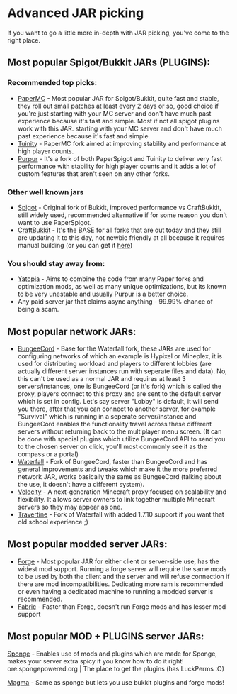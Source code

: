 # Advanced JAR picking

If you want to go a little more in-depth with JAR picking, you've come to the right place.

## Most popular Spigot/Bukkit JARs (PLUGINS):

### Recommended top picks:

- [PaperMC](https://papermc.io/) - Most popular JAR for Spigot/Bukkit, quite fast and stable, they roll out small patches at least every 2 days or so, good choice if you're just starting with your MC server and don't have much past experience because it's fast and simple. Most if not all spigot plugins work with this JAR.
  starting with your MC server and don't have much past experience because it's fast and simple.
- [Tuinity](https://github.com/Spottedleaf/Tuinity) - PaperMC fork aimed at improving stability and performance at high player counts.
- [Purpur](https://purpur.pl3x.net/) - It's a fork of both PaperSpigot and Tuinity to deliver very fast performance with stability for high player counts and it adds a lot of custom features that aren't seen on any other forks.

### Other well known jars

- [Spigot](https://www.spigotmc.org/) - Original fork of Bukkit, improved performance vs CraftBukkit, still widely used, recommended alternative if for some reason you don't want to use PaperSpigot.
- [CraftBukkit](https://getbukkit.org/download/craftbukkit) - It's the BASE for all forks that are out today and they still are updating it to this day, not newbie friendly
  at all because it requires manual building (or you can get it [here](https://getbukkit.org))

### You should stay away from:

- [Yatopia](https://github.com/YatopiaMC/Yatopia) - Aims to combine the code from many Paper forks and optimization mods, as well as many unique optimizations, but its known to be very unestable and usually Purpur is a better choice.
- Any paid server jar that claims async anything - 99.99% chance of being a scam.

## Most popular network JARs:

- [BungeeCord](https://www.spigotmc.org/wiki/bungeecord/) - Base for the Waterfall fork, these JARs are used for configuring networks of which an example is Hypixel or Mineplex, it is used for distributing
  workload and players to different lobbies (are actually different server instances run with seperate files and data).
  No, this can't be used as a normal JAR and requires at least 3 servers/instances, one is BungeeCord (or it's fork) which is called the proxy, players
  connect to this proxy and are sent to the default server which is set in config. Let's say server "Lobby" is default, it will send you there,
  after that you can connect to another server, for example "Survival" which is running in a seperate server/instance and BungeeCord enables the functionality
  travel across these different servers without returning back to the multiplayer menu screen.
  (It can be done with special plugins which utilize BungeeCord API to send you to the chosen server on click, you'll most commonly see it as the
  compass or a portal)
- [Waterfall](https://papermc.io/downloads#Waterfall) - Fork of BungeeCord, faster than BungeeCord and has general improvements and tweaks which make it the more preferred network JAR, works basically the
  same as BungeeCord (talking about the use, it doesn't have a different system).
- [Velocity](https://velocitypowered.com/) - A next-generation Minecraft proxy focused on scalability and flexibility. It allows server owners to link together multiple Minecraft servers so they may appear as one.
- [Travertine](https://github.com/PaperMC/Travertine) - Fork of Waterfall with added 1.7.10 support if you want that old school experience ;)

## Most popular modded server JARs:

- [Forge](http://files.minecraftforge.net/) - Most popular JAR for either client or server-side use, has the widest mod support. Running a forge server will require the same mods to be used by both the client
  and the server and will refuse connection if there are mod incompatibilities. Dedicating more ram is recommended or even having a dedicated machine to running a
  modded server is recommended.
- [Fabric](https://fabricmc.net/) - Faster than Forge, doesn't run Forge mods and has lesser mod support

## Most popular MOD + PLUGINS server JARs:

[Sponge](https://www.spongepowered.org) - Enables use of mods and plugins which are made for Sponge, makes your server extra spicy if you know how to do it right!
ore.spongepowered.org | The place to get the plugins (has LuckPerms :O)

[Magma](https://magmafoundation.org) - Same as sponge but lets you use bukkit plugins and forge mods!
